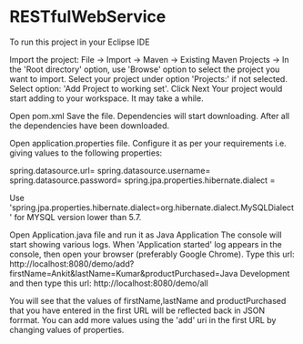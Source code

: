 # RESTfulWebService

To run this project in your Eclipse IDE

Import the project: 
File -> Import -> Maven -> Existing Maven Projects -> 
In the 'Root directory' option, use 'Browse' option to select the project you want to import. 
Select your project under option 'Projects:' if not selected. Select option: 'Add Project to working set'.
Click Next
Your project would start adding to your workspace.
It may take a while.

Open pom.xml
Save the file.
Dependencies will start downloading. After all the dependencies have been downloaded.

Open application.properties file.
Configure it as per your requirements i.e. giving values to the following properties:

spring.datasource.url=
spring.datasource.username=
spring.datasource.password=
spring.jpa.properties.hibernate.dialect = 

Use 'spring.jpa.properties.hibernate.dialect=org.hibernate.dialect.MySQLDialect' for MYSQL version lower than 5.7.

Open Application.java file and run it as Java Application
The console will start showing various logs. 
When 'Application started' log appears in the console, then open your browser (preferably Google Chrome).
Type this url:
http://localhost:8080/demo/add?firstName=Ankit&lastName=Kumar&productPurchased=Java Development 
and then type this url:
http://localhost:8080/demo/all

You will see that the values of firstName,lastName and productPurchased that you have entered in the first URL will
be reflected back in JSON forrmat. You can add more values using the 'add' uri in the first URL by changing values of 
properties.
